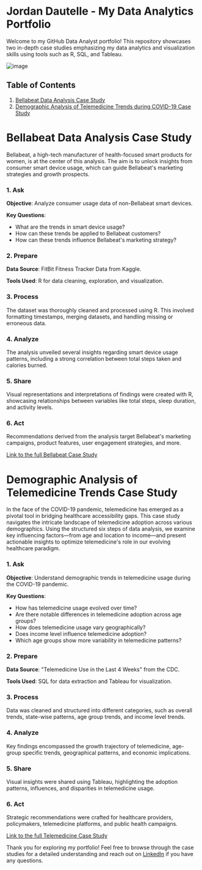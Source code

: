# Jordan Dautelle - My Data Analytics Portfolio

Welcome to my GitHub Data Analyst portfolio! This repository showcases two in-depth case studies emphasizing my data analytics and visualization skills using tools such as R, SQL, and Tableau.

![image](https://github.com/jdautell/data-analyst-portfolio/assets/132599194/970f6198-9d1c-4803-af04-25e03761ce1d)

## Table of Contents
1. [Bellabeat Data Analysis Case Study](#bellabeat-data-analysis-case-study)
3. [Demographic Analysis of Telemedicine Trends during COVID-19 Case Study](#Demographic-Analysis-of-Telemedicine-Trends-Case-Study)

# Bellabeat Data Analysis Case Study
Bellabeat, a high-tech manufacturer of health-focused smart products for women, is at the center of this analysis. The aim is to unlock insights from consumer smart device usage, which can guide Bellabeat's marketing strategies and growth prospects.

### 1. Ask

**Objective**:
Analyze consumer usage data of non-Bellabeat smart devices.

**Key Questions**:
- What are the trends in smart device usage?
- How can these trends be applied to Bellabeat customers?
- How can these trends influence Bellabeat's marketing strategy?

### 2. Prepare

**Data Source**:
FitBit Fitness Tracker Data from Kaggle.

**Tools Used**:
R for data cleaning, exploration, and visualization.

### 3. Process

The dataset was thoroughly cleaned and processed using R. This involved formatting timestamps, merging datasets, and handling missing or erroneous data.

### 4. Analyze

The analysis unveiled several insights regarding smart device usage patterns, including a strong correlation between total steps taken and calories burned.

### 5. Share

Visual representations and interpretations of findings were created with R, showcasing relationships between variables like total steps, sleep duration, and activity levels.

### 6. Act

Recommendations derived from the analysis target Bellabeat's marketing campaigns, product features, user engagement strategies, and more.

[Link to the full Bellabeat Case Study](./bellabeat_case_study/bellabeat_case_study.md)

# Demographic Analysis of Telemedicine Trends Case Study
In the face of the COVID-19 pandemic, telemedicine has emerged as a pivotal tool in bridging healthcare accessibility gaps. This case study navigates the intricate landscape of telemedicine adoption across various demographics. Using the structured six steps of data analysis, we examine key influencing factors—from age and location to income—and present actionable insights to optimize telemedicine's role in our evolving healthcare paradigm.

### 1. Ask

**Objective**:
Understand demographic trends in telemedicine usage during the COVID-19 pandemic.

**Key Questions**:
- How has telemedicine usage evolved over time?
- Are there notable differences in telemedicine adoption across age groups?
- How does telemedicine usage vary geographically?
- Does income level influence telemedicine adoption?
- Which age groups show more variability in telemedicine patterns?

### 2. Prepare

**Data Source**:
"Telemedicine Use in the Last 4 Weeks" from the CDC.

**Tools Used**:
SQL for data extraction and Tableau for visualization.

### 3. Process

Data was cleaned and structured into different categories, such as overall trends, state-wise patterns, age group trends, and income level trends.

### 4. Analyze

Key findings encompassed the growth trajectory of telemedicine, age-group specific trends, geographical patterns, and economic implications.

### 5. Share

Visual insights were shared using Tableau, highlighting the adoption patterns, influences, and disparities in telemedicine usage.

### 6. Act

Strategic recommendations were crafted for healthcare providers, policymakers, telemedicine platforms, and public health campaigns.

[Link to the full Telemedicine Case Study](./telemedicine_case_study/telemedicine_case_study.md)

Thank you for exploring my portfolio! Feel free to browse through the case studies for a detailed understanding and reach out on [LinkedIn](https://www.linkedin.com/in/jordan-dautelle-72a672169/) if you have any questions.

